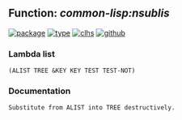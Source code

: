 ## Function: ***common-lisp:nsublis***
[![package](https://img.shields.io/badge/Package-COMMON--LISP-5f9ea0.svg?style=social&colorA=999999)](../) [![type](https://img.shields.io/badge/Type-Function-5f9ea0.svg?style=social&colorA=999999)](../#function) [![clhs](https://img.shields.io/badge/CLHS-NSUBLIS-5f9ea0.svg?style=social&colorA=999999)](http://www.lispworks.com/documentation/HyperSpec/Body/f_sublis.htm) [![github](https://img.shields.io/badge/GitHub-View_the_source-5f9ea0.svg?style=social&colorA=999999&logo=github)](https://github.com/sbcl/sbcl/blob/master/src/code/list.lisp/) 
### Lambda list
```
(ALIST TREE &KEY KEY TEST TEST-NOT)
```
### Documentation
```
Substitute from ALIST into TREE destructively.
```
